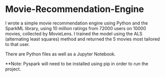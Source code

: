 # Movie-Recommendation-Engine
I wrote a simple movie recommendation engine using Python and the SparkML library,
using 10 million ratings from 72000 users on 10000 movies, collected by MovieLens. I
trained the model using the ALS (alternating least squares) method and returned the 5
movies most tailored to that user. 

There are Python files as well as a Jupyter Notebook.

**Note: Pyspark will need to be installed using pip in order to run the project.
